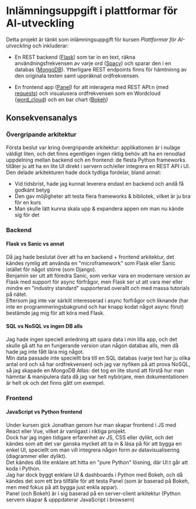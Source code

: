 # Inlämningsuppgift i plattformar för AI-utveckling
Detta projekt är tänkt som inlämningsuppgift för kursen _Plattformar för AI-utveckling_ och inkluderar:
- En REST backend ([Flask](https://flask.palletsprojects.com/en/2.0.x/)) som tar in en text, räkna användningsfrekvensen av varje ord ([Spacy](https://spacy.io/)) och sparar den i en databas ([MongoDB](https://www.mongodb.com/)).  Ytterligare REST endpoints finns för hämtninng av den originala texten samt uppräknat ordfrekvensen.

- En frontend app ([Panel](https://panel.holoviz.org/)) for att interagera med REST API:n (med [requests]()) och visualusera ordfrekvensen som en Wordcloud ([word_cloud](https://amueller.github.io/word_cloud/)) och en bar chart ([Bokeh](https://bokeh.org/))

## Konsekvensanalys
### Övergripande arkitektur
Första beslut var kring övergripande arkitektur: applikationen är i nuläge väldigt liten, och det finns egentligen ingen riktig behöv att ha en renodlad uppdelning mellan backend och en frontend: de flesta Python frameworks tillåter ju att ha en lite UI direkt i servern och/eller integrera en REST API i UI.  
Den delade arkitekturen hade dock tydliga fordelar, bland annat:
- Vid tidsbrist, hade jag kunnat leverera endast en backend och andå få godkänt betyg
- Den gav möjligheter att testa flera frameworks & bibliotek, vilket är ju bra för en kurs
- Man skulle lätt kunna skala upp & expandera appen om man nu kände sig för det

### Backend
#### Flask vs Sanic vs annat
Då jag hade beslutat över att ha en backend + frontend arkitektur, det kändes rymlig att använda en "microframework" som Flask eller Sanic istället för något större (som Django).  
Benjamin ser utt att föredra Sanic, som verkar vara en modernare version av Flask med support för async förfrågor, men Flask ser ut att vara mer eller mindre en "industry standard" supporterad overallt och med massa tutorials på nätet.  
Eftersom jag inte var särkilt interesserad i async forfrågor och liknande (har inte en programmeringsbakgrund och har knapp kodat något async förut) bestämde jag mig för att köra med Flask.  

#### SQL vs NoSQL vs ingen DB alls
Jag hade ingen speciell anledning att spara data i min lilla app, och det skulle gå att ha en fungerande version utan någon databas alls, men då hade jag inte fått lära mig något.  
Min data passade inte speciellt bra till en SQL databas (varje text har ju olika antal ord och så har ordfrekvensen) och jag var nyfiken på att prova NoSQL, så jag skapade en MongoDB Atlas: det tog en lite stund att förstå hur man hämntar & manipulera data då jag var helt nybörjare, men dokumentationen är helt ok och det finns gått om exempel.

### Frontend
#### JavaScript vs Python frontend
Under kursen gick Jonathan genom hur man skapar frontend i JS med React eller Vue, vilket är vanligast i riktiga projekt.  
Dock har jag ingen tidigare erfarenhet av JS, CSS eller dylikt, och det kändes som att det var ganska mycket att ta in & läsa på för att bygga en enkel UI, speciellt om man vill integrera någon form av datavisualisering (diagrammer eller dylikt).  
Det kändes då lite enklare att hitta en "pure Python" lösning, där UI:t går att koda i Python.  
Jag har dock byggt enklare UI & dashboards i Python med Bokeh, och då kändes det som ett bra tillfälle för att testa Panel (som är baserad på Bokeh, men med fokus på att bygga just enkla appar).  
Panel (och Bokeh) är i sig baserad på en server-client arkitektur (Python servern skapar & upppdaterar JavaScript i browsern)
